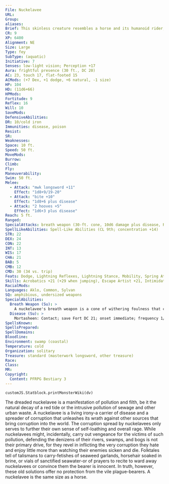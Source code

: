 ```yaml
---
File: Nuckelavee
URL: 
Group: 
aliases: 
Brief: This skinless creature resembles a horse and its humanoid rider, fused into a single hideous being of rage and sickness.
CR: 9
XP: 6400
Alignment: NE
Size: Large
Type: fey
SubType: (aquatic)
Initiative: 7
Senses: low-light vision; Perception +17
Aura: frightful presence (30 ft., DC 20)
AC: 23, touch 17, flat-footed 15
ACMods: (+7 Dex, +1 dodge, +6 natural, -1 size)
HP: 104
HD: (11d6+66)
HPMods: 
Fortitude: 9
Reflex: 16
Will: 10
SaveMods: 
DefensiveAbilities: 
DR: 10/cold iron
Immunities: disease, poison
Resist: 
SR: 
Weaknesses: 
Space: 10 ft.
Speed: 50 ft.
MoveMods: 
Burrow: 
Climb: 
Fly: 
Maneuverability: 
Swim: 50 ft.
Melee: 
  - Attack: "mwk longsword +11"
    Effect: "1d8+9/19-20"
  - Attack: "bite +10"
    Effect: "1d8+6 plus disease"
  - Attack: "2 hooves +5"
    Effect: "1d6+3 plus disease"
Reach: 5 ft.
Ranged: 
SpecialAttacks: breath weapon (30-ft. cone, 10d6 damage plus disease, Reflex DC 21 half, usable every 1d4 rounds), trample (1d6+7, DC 21)
SpellLikeAbilities: Spell-Like Abilities (CL 9th; concentration +14)   3/day-control water, diminish plants, obscuring mist
STR: 22
DEX: 24
CON: 22
INT: 13
WIS: 17
CHA: 21
BAB: 5
CMB: 12
CMD: 30 (34 vs. trip)
Feats: Dodge, Lightning Reflexes, Lightning Stance, Mobility, Spring Attack, Wind Stance
Skills: Acrobatics +21 (+29 when jumping), Escape Artist +21, Intimidate +16, Knowledge (nature) +15, Perception +17, Stealth +17, Swim +28
RacialMods: 
Languages: Aklo, Common, Sylvan
SQ: amphibious, undersized weapons
SpecialAbilities:
  Breath Weapon (Su): >
    A nuckelavee's breath weapon is a cone of withering foulness that causes painful welts, cramps, and bleeding, and only harms living creatures- this damage bypasses all energy resistance and damage reduction. Non-creature plants in the area are affected as if by  a blight spell. Any creature that fails its Reflex save against the breath weapon must make a DC 21 Fortitude save or contract mortasheen (see below). The save DC is Constitution-based.
  Disease (Su): >
    Mortasheen: Contact; save Fort DC 21; onset immediate; frequency 1/day; effect 1d4 Con and fatigue; cure 2 consecutive saves. Animals take a -2 penalty on their saves against this disease. The save DC is Constitution-based.
SpellsKnown: 
SpellsPrepared: 
SpellDomains: 
Bloodline: 
Environment: swamp (coastal)
Temperature: cold
Organization: solitary
Treasure: standard (masterwork longsword, other treasure)
Race: 
Class: 
MR: 
Copyright:
  Content: PFRPG Bestiary 3
---
```

```dataviewjs
customJS.Statblock.printMonsterWiki(dv)
```
The dreaded nuckelavee is a manifestation of pollution and filth, be it the natural decay of a red tide or the intrusive pollution of sewage and other urban waste. A nuckelavee is a living irony-a carrier of disease and a spreader of corruption that unleashes its wrath against other sources that bring corruption into the world. The corruption spread by nuckelavees only serves to further their own sense of self-loathing and overall rage. While nuckelavees might, incidentally, carry out vengeance for the victims of such pollution, defending the denizens of their rivers, swamps, and bogs is not their primary drive, for they revel in inflicting the very corruption they hate and enjoy little more than watching their enemies sicken and die.  Folktales tell of talismans to carry-fetishes of seaweed garlands, horsehair soaked in brine, or vials of sanctified seawater-or of prayers to recite to ward away nuckelavees or convince them the bearer is innocent. In truth, however, these old solutions offer no protection from the vile plague-bearers.  A nuckelavee is the same size as a horse.
